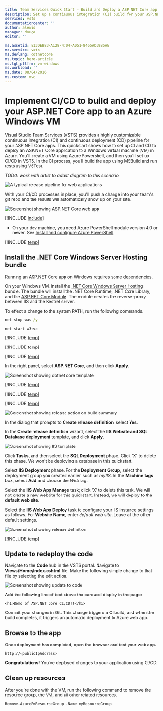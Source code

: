```yaml
---
title: Team Services Quick Start - Build and Deploy a ASP.NET Core app to an Azure Windows VM | Microsoft Docs
description: Set up a continuous integration (CI) build for your ASP.NET Core app, and then a continuous deployment (CD) release an to Azure Windows VM using Visual Studio Team Services
services: vsts
documentationcenter: ''
author: alewis
manager: douge
editor: ''

ms.assetid: E13DEB83-A128-4704-A051-8465AD39B5AE
ms.service: vsts
ms.devlang: dotnetcore
ms.topic: hero-article
ms.tgt_pltfrm: vm-windows
ms.workload: ''
ms.date: 08/04/2016
ms.custom: mvc
---
```


# Implement CI/CD to build and deploy your ASP.NET Core app to an Azure Windows VM

Visual Studio Team Services (VSTS) provides a highly customizable continuous integration (CI) and continuous deployment (CD) pipeline for your ASP.NET Core apps. This quickstart shows how to set up CI and CD to deploy an ASP.NET Core application to a Windows virtual machine (VM) in Azure. You'll create a VM using Azure Powershell, and then you'll set up CI/CD in VSTS. In the CI process, you'll build the app using MSBuild and run tests using VSTest.

_TODO: work with artist to adapt diagram to this scenario_

![A typical release pipeline for web applications](../get-started/_img/ci-cd/part-1/ReleasePipeline.png)

With your CI/CD processes in place, you'll push a change into your team's git repo and the results will automatically show up on your site.

![Screenshot showing ASP.NET Core web app](_img/aspnet-core-to-azure-windows-vm/cicd-get-started-dotnetcore-sample.png)

[!INCLUDE [include](_shared/prerequisites.md)]
* On your dev machine, you need Azure PowerShell module version 4.0 or newer. See [Install and configure Azure PowerShell](https://docs.microsoft.com/en-us/powershell/azure/install-azurerm-ps?view=azurermps-4.2.0).

[!INCLUDE [temp](_shared/create-azure-windows-vm.md)]

## Install the .NET Core Windows Server Hosting bundle

Running an ASP.NET Core app on Windows requires some dependencies.

On your Windows VM, install the [.NET Core Windows Server Hosting](https://go.microsoft.com/fwlink/?linkid=848766) bundle. The bundle will install the .NET Core Runtime, .NET Core Library, and the [ASP.NET Core Module](https://docs.microsoft.com/en-us/powershell/azure/install-azurerm-ps). The module creates the reverse-proxy between IIS and the Kestrel server.

To effect a change to the system PATH, run the following commands.

```cmd
net stop was /y
```

```
net start w3svc
```

[!INCLUDE [temp](_shared/create-deployment-group.md)]

[!INCLUDE [temp](_shared/import-code-aspnet-core.md)]

[!INCLUDE [temp](_shared/set-up-ci-1.md)]

In the right panel, select **ASP.NET Core**, and then click **Apply**.

![Screenshot showing dotnet core template](_shared/_img/apply-aspnet-core-build-template.png)

[!INCLUDE [temp](_shared/set-up-ci-2.md)]

[!INCLUDE [temp](_shared/set-up-ci-3.md)]

[!INCLUDE [temp](_shared/set-up-cd-1.md)]

![Screenshot showing release action on build summary](_shared/_img/cicd-get-started-dotnetcore-release.png)

In the dialog that prompts to **Create release definition**, select **Yes**.

In the **Create release definition** wizard, select the **IIS Website and SQL Database deployment** template, and click **Apply**.

![Screenshot showing IIS template](_img/aspnet-core-to-azure-windows-vm/cicd-get-started-iis-template.png)

Click **Tasks**, and then select the **SQL Deployment** phase. Click 'X' to delete this phase. We won't be deploying a database in this quickstart.

Select **IIS Deployment** phase. For the **Deployment Group**, select the deployment group you created earlier, such as *myIIS*. In the **Machine tags** box, select **Add** and choose the *Web* tag.

Select the **IIS Web App Manage** task; click 'X' to delete this task. We will not create a new website for this quickstart. Instead, we will deploy to the **default web site**.

Select the **IIS Web App Deploy** task to configure your IIS instance settings as follows. For **Website Name**, enter *default web site*. Leave all the other default settings.

![Screenshot showing release definition](_img/aspnet-core-to-azure-windows-vm/cicd-get-started-release-definition.png)

[!INCLUDE [temp](_shared/set-up-cd-3.md)]

## Update to redeploy the code

Navigate to the **Code** hub in the VSTS portal. Navigate to **Views/Home/Index.cshtml** file. Make the following simple change to that file by selecting the edit action.

![Screenshot showing update to code](_img/aspnet-core-to-azure-windows-vm/cicd-get-started-dotnetcore-update-code.png)

Add the following line of text above the carousel display in the page:
```
<h1>Demo of ASP.NET Core CI/CD!!</h1>
```

Commit your changes in Git. This change triggers a CI build, and when the build completes, it triggers an automatic deployment to Azure web app.

## Browse to the app

Once deployment has completed, open the browser and test your web app.

```bash
http://<publicIpAddress>
```

**Congratulations!** You've deployed changes to your application using CI/CD.

## Clean up resources

After you're done with the VM, run the following command to remove the resource group, the VM, and all other related resources.

```ps
Remove-AzureRmResourceGroup -Name myResourceGroup
```